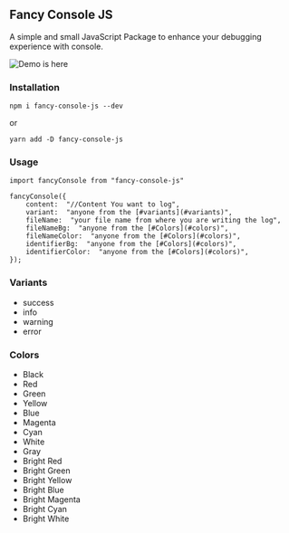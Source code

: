 ## Fancy Console JS

A simple and small JavaScript Package to enhance your debugging experience with console.

![Demo is here](https://lh3.googleusercontent.com/d/1G0d9MquPI2OYSeO5w3HbnYZ6axeGMkMa)

### Installation

    npm i fancy-console-js --dev

or

    yarn add -D fancy-console-js

### Usage

    import fancyConsole from "fancy-console-js"

    fancyConsole({
    	content:  "//Content You want to log",
    	variant:  "anyone from the [#variants](#variants)",
    	fileName:  "your file name from where you are writing the log",
    	fileNameBg:  "anyone from the [#Colors](#colors)",
    	fileNameColor:  "anyone from the [#Colors](#colors)",
    	identifierBg:  "anyone from the [#Colors](#colors)",
    	identifierColor:  "anyone from the [#Colors](#colors)",
    });

### Variants

- success
- info
- warning
- error

### Colors

- Black
- Red
- Green
- Yellow
- Blue
- Magenta
- Cyan
- White
- Gray
- Bright Red
- Bright Green
- Bright Yellow
- Bright Blue
- Bright Magenta
- Bright Cyan
- Bright White
